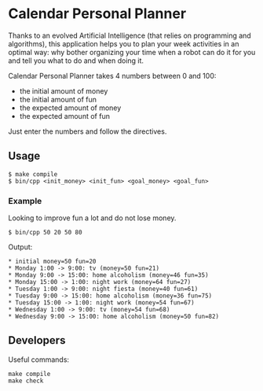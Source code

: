 # Calendar Personal Planner

Thanks to an evolved Artificial Intelligence (that relies on programming and algorithms), this application helps you to plan your week activities in an optimal way: why bother organizing your time when a robot can do it for you and tell you what to do and when doing it.

Calendar Personal Planner takes 4 numbers between 0 and 100:

* the initial amount of money
* the initial amount of fun
* the expected amount of money
* the expected amount of fun

Just enter the numbers and follow the directives.

## Usage

    $ make compile
    $ bin/cpp <init_money> <init_fun> <goal_money> <goal_fun>

### Example

Looking to improve fun a lot and do not lose money.

    $ bin/cpp 50 20 50 80

Output:

~~~
* initial money=50 fun=20
* Monday 1:00 -> 9:00: tv (money=50 fun=21)
* Monday 9:00 -> 15:00: home alcoholism (money=46 fun=35)
* Monday 15:00 -> 1:00: night work (money=64 fun=27)
* Tuesday 1:00 -> 9:00: night fiesta (money=40 fun=61)
* Tuesday 9:00 -> 15:00: home alcoholism (money=36 fun=75)
* Tuesday 15:00 -> 1:00: night work (money=54 fun=67)
* Wednesday 1:00 -> 9:00: tv (money=54 fun=68)
* Wednesday 9:00 -> 15:00: home alcoholism (money=50 fun=82)
~~~

## Developers

Useful commands:

	make compile
	make check
